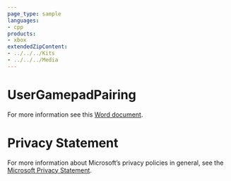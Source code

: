 ```yaml
---
page_type: sample
languages:
- cpp
products:
- xbox
extendedZipContent:
- ../../../Kits
- ../../../Media
---
```

# UserGamepadPairing
For more information see this [Word document](ReadMe.docx).
# Privacy Statement
For more information about Microsoft’s privacy policies in general, see the [Microsoft Privacy Statement](https://privacy.microsoft.com/en-us/privacystatement/).
